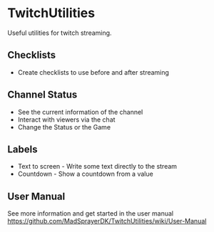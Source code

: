 # TwitchUtilities
Useful utilities for twitch streaming.

## Checklists
* Create checklists to use before and after streaming

## Channel Status
* See the current information of the channel
* Interact with viewers via the chat
* Change the Status or the Game

## Labels
* Text to screen - Write some text directly to the stream
* Countdown - Show a countdown from a value
 
## User Manual
See more information and get started in the user manual  
https://github.com/MadSprayerDK/TwitchUtilities/wiki/User-Manual
